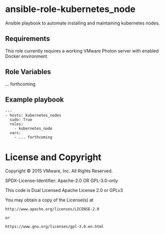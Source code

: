 # ansible-role-kubernetes_node

Ansible playbook to automate installing and maintaining kubernetes nodes.

## Requirements

This role currently requires a working VMware Photon server with enabled Docker environment.

## Role Variables

... forthcoming

## Example playbook

```
---
- hosts: kubernetes_nodes
  sudo: True
  roles:
    - kubernetes_node
  vars:
    - ... forthcoming
```

# License and Copyright
 
Copyright © 2015 VMware, Inc. All Rights Reserved.

SPDX-License-Identifier: Apache-2.0 OR GPL-3.0-only

This code is Dual Licensed Apache License 2.0 or GPLv3

You may obtain a copy of the License(s) at

    http://www.apache.org/licenses/LICENSE-2.0

    or

    https://www.gnu.org/licenses/gpl-3.0.en.html

